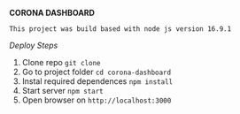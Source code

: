 **CORONA DASHBOARD**

    This project was build based with node js version 16.9.1

*Deploy Steps*

1. Clone repo
   `git clone `
2. Go to project folder
   `cd corona-dashboard`
3. Instal required dependences
   `npm install`
4. Start server
    `npm start`
5. Open browser on `http://localhost:3000`
